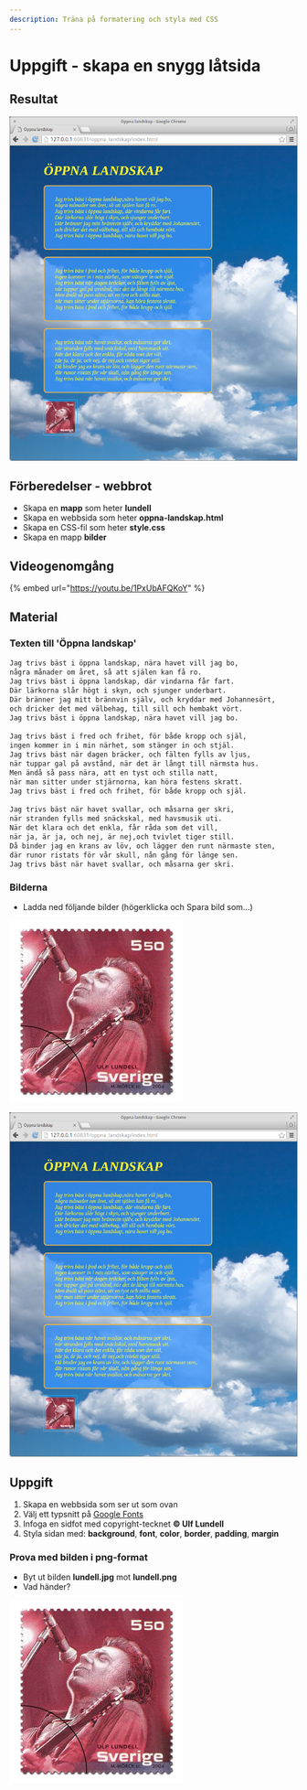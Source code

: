 ```yaml
---
description: Träna på formatering och styla med CSS
---
```


# Uppgift - skapa en snygg låtsida

## **Resultat**

![](.gitbook/assets/image%20%2844%29.png)

## Förberedelser - webbrot

* Skapa en **mapp** som heter **lundell**
* Skapa en webbsida som heter **oppna-landskap.html**
* Skapa en CSS-fil som heter **style.css**
* Skapa en mapp **bilder**

## Videogenomgång

{% embed url="https://youtu.be/1PxUbAFQKoY" %}

## **Material**

### **Texten till 'Öppna landskap'**

```text
Jag trivs bäst i öppna landskap, nära havet vill jag bo,
några månader om året, så att själen kan få ro.
Jag trivs bäst i öppna landskap, där vindarna får fart.
Där lärkorna slår högt i skyn, och sjunger underbart.
Där bränner jag mitt brännvin själv, och kryddar med Johannesört,
och dricker det med välbehag, till sill och hembakt vört.
Jag trivs bäst i öppna landskap, nära havet vill jag bo.

Jag trivs bäst i fred och frihet, för både kropp och själ,
ingen kommer in i min närhet, som stänger in och stjäl.
Jag trivs bäst när dagen bräcker, och fälten fylls av ljus,
när tuppar gal på avstånd, när det är långt till närmsta hus.
Men ändå så pass nära, att en tyst och stilla natt,
när man sitter under stjärnorna, kan höra festens skratt.
Jag trivs bäst i fred och frihet, för både kropp och själ.

Jag trivs bäst när havet svallar, och måsarna ger skri,
när stranden fylls med snäckskal, med havsmusik uti.
När det klara och det enkla, får råda som det vill,
när ja, är ja, och nej, är nej,och tvivlet tiger still.
Då binder jag en krans av löv, och lägger den runt närmaste sten,
där runor ristats för vår skull, nån gång för länge sen.
Jag trivs bäst när havet svallar, och måsarna ger skri. 
```

### **Bilderna**

* Ladda ned följande bilder \(högerklicka och Spara bild som...\)

![lundell.jpg](.gitbook/assets/image%20%2846%29.png)

![skane.jpg](.gitbook/assets/image%20%2841%29.png)

## **Uppgift**

1. Skapa en webbsida som ser ut som ovan
2. Välj ett typsnitt på [Google Fonts](https://fonts.google.com)
3. Infoga en sidfot med copyright-tecknet **© Ulf Lundell**
4. Styla sidan med: **background**, **font**, **color**, **border**, **padding**, **margin**

### Prova med bilden i png-format

* Byt ut bilden **lundell.jpg** mot **lundell.png**
* Vad händer?

![](.gitbook/assets/image%20%2845%29.png)

